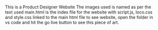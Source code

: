 This is a Product Designer Website 
The images used is named as per the text used 
main.html is the index file for the website with script.js, loco.css and style.css linked to the main html file
to see website, open the folder in vs code and hit the go live button to see this piece of art.
